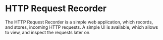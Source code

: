 # HTTP Request Recorder

The HTTP Request Recorder is a simple web application, which records, and stores, incoming HTTP requests. A simple UI is
available, which allows to view, and inspect the requests later on.
